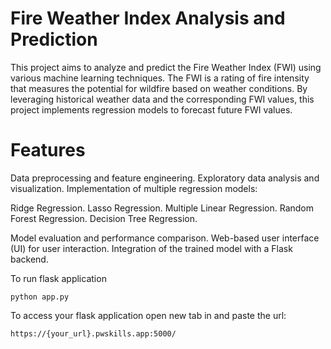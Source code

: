 # Fire Weather Index Analysis and Prediction
This project aims to analyze and predict the Fire Weather Index (FWI) using various machine learning techniques. The FWI is a rating of fire intensity that measures the potential for wildfire based on weather conditions. By leveraging historical weather data and the corresponding FWI values, this project implements regression models to forecast future FWI values.

# Features
Data preprocessing and feature engineering.
Exploratory data analysis and visualization.
Implementation of multiple regression models:

Ridge Regression.
Lasso Regression.
Multiple Linear Regression.
Random Forest Regression.
Decision Tree Regression.

Model evaluation and performance comparison.
Web-based user interface (UI) for user interaction.
Integration of the trained model with a Flask backend.


To run flask application 

```
python app.py
```


To access your flask application open new tab in and paste the url:
```
https://{your_url}.pwskills.app:5000/
```
